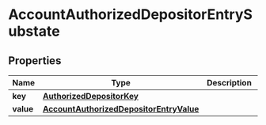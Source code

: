 

# AccountAuthorizedDepositorEntrySubstate


## Properties

| Name | Type | Description | Notes |
|------------ | ------------- | ------------- | -------------|
|**key** | [**AuthorizedDepositorKey**](AuthorizedDepositorKey.md) |  |  |
|**value** | [**AccountAuthorizedDepositorEntryValue**](AccountAuthorizedDepositorEntryValue.md) |  |  [optional] |



